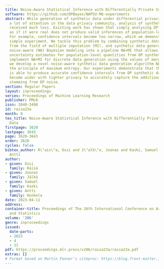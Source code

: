 ```yaml
---
title: Noise-Aware Statistical Inference with Differentially Private Synthetic Data
software: https://github.com/DPBayes/NAPSU-MQ-experiments
abstract: While generation of synthetic data under differential privacy (DP) has received
  a lot of attention in the data privacy community, analysis of synthetic data has
  received much less. Existing work has shown that simply analysing DP synthetic data
  as if it were real does not produce valid inferences of population-level quantities.
  For example, confidence intervals become too narrow, which we demonstrate with a
  simple experiment. We tackle this problem by combining synthetic data analysis techniques
  from the field of multiple imputation (MI), and synthetic data generation using
  noise-aware (NA) Bayesian modeling into a pipeline NA+MI that allows computing accurate
  uncertainty estimates for population-level quantities from DP synthetic data. To
  implement NA+MI for discrete data generation using the values of marginal queries,
  we develop a novel noise-aware synthetic data generation algorithm NAPSU-MQ using
  the principle of maximum entropy. Our experiments demonstrate that the pipeline
  is able to produce accurate confidence intervals from DP synthetic data. The intervals
  become wider with tighter privacy to accurately capture the additional uncertainty
  stemming from DP noise.
section: Regular Papers
layout: inproceedings
series: Proceedings of Machine Learning Research
publisher: PMLR
issn: 2640-3498
id: raisa23a
month: 0
tex_title: Noise-Aware Statistical Inference with Differentially Private Synthetic
  Data
firstpage: 3620
lastpage: 3643
page: 3620-3643
order: 3620
cycles: false
bibtex_author: R\"ais\"a, Ossi and J\"alk\"o, Joonas and Kaski, Samuel and Honkela,
  Antti
author:
- given: Ossi
  family: Räisä
- given: Joonas
  family: Jälkö
- given: Samuel
  family: Kaski
- given: Antti
  family: Honkela
date: 2023-04-11
address:
container-title: Proceedings of The 26th International Conference on Artificial Intelligence
  and Statistics
volume: '206'
genre: inproceedings
issued:
  date-parts:
  - 2023
  - 4
  - 11
pdf: https://proceedings.mlr.press/v206/raisa23a/raisa23a.pdf
extras: []
# Format based on Martin Fenner's citeproc: https://blog.front-matter.io/posts/citeproc-yaml-for-bibliographies/
---
```

